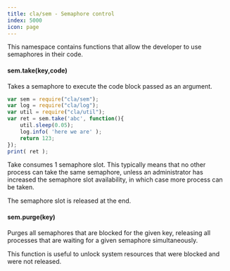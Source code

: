 ```yaml
---
title: cla/sem - Semaphore control
index: 5000
icon: page
---
```


This namespace contains functions that allow the developer to use semaphores in their code.

#### sem.take(key,code)

Takes a semaphore to execute the code block passed as an argument.

```javascript
var sem = require("cla/sem");
var log = require("cla/log");
var util = require("cla/util");
var ret = sem.take('abc', function(){
    util.sleep(0.05);
    log.info( 'here we are' );
    return 123;
});
print( ret );
```

Take consumes 1 semaphore slot. This typically means that no other process can take the same semaphore, unless an
administrator has increased the semaphore slot availability, in which case more process can be taken.

The semaphore slot is released at the end.

#### sem.purge(key)

Purges all semaphores that are blocked for the given key, releasing all processes that are waiting for a given semaphore
simultaneously.

This function is useful to unlock system resources that were blocked and were not released.
